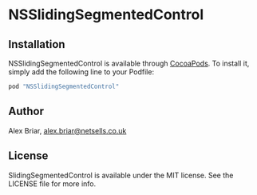 # NSSlidingSegmentedControl

## Installation

NSSlidingSegmentedControl is available through [CocoaPods](http://cocoapods.org). To install
it, simply add the following line to your Podfile:

```ruby
pod "NSSlidingSegmentedControl"
```

## Author

Alex Briar, alex.briar@netsells.co.uk

## License

SlidingSegmentedControl is available under the MIT license. See the LICENSE file for more info.
